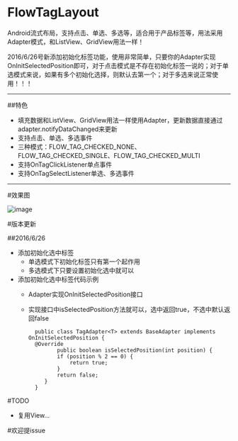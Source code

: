 # FlowTagLayout
Android流式布局，支持点击、单选、多选等，适合用于产品标签等，用法采用Adapter模式，和ListView、GridView用法一样！

2016/6/26号新添加初始化标签功能，使用非常简单，只要你的Adapter实现OnInitSelectedPosition即可，对于点击模式是不存在初始化标签一说的；对于单选模式来说，如果有多个初始化选择，则默认去第一个；对于多选来说正常使用！！！

****

##特色

* 填充数据和ListView、GridView用法一样使用Adapter，更新数据直接通过adapter.notifyDataChanged来更新
* 支持点击、单选、多选事件
* 三种模式：FLOW_TAG_CHECKED_NONE、FLOW_TAG_CHECKED_SINGLE、FLOW_TAG_CHECKED_MULTI
* 支持OnTagClickListener单点事件
* 支持OnTagSelectListener单选、多选事件

****

#效果图

![image](https://github.com/hanhailong/AndroidStudyResources/blob/master/screenshot/flow_tag.gif?raw=true)

#版本更新

##2016/6/26
* 添加初始化选中标签
    * 单选模式下初始化标签只有第一个起作用
    * 多选模式下只要设置初始化选中就可以
* 添加初始化选中标签代码示例
	 * Adapter实现OnInitSelectedPosition接口
	 * 实现接口中isSelectedPosition方法就可以，选中返回true，不选中默认返回false
	 
	 
			 public class TagAdapter<T> extends BaseAdapter implements OnInitSelectedPosition {
			 @Override
		    		public boolean isSelectedPosition(int position) {
		        	if (position % 2 == 0) {
		            	return true;
		        	}
		        	return false;
		    	}
			 }
    

#TODO

* 复用View...


#欢迎提issue
